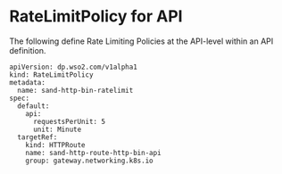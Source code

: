 # RateLimitPolicy for API

The following define Rate Limiting Policies at the API-level within an API definition.

```
apiVersion: dp.wso2.com/v1alpha1
kind: RateLimitPolicy
metadata:
  name: sand-http-bin-ratelimit
spec:
  default:
    api:
      requestsPerUnit: 5
      unit: Minute
  targetRef:
    kind: HTTPRoute
    name: sand-http-route-http-bin-api
    group: gateway.networking.k8s.io
```